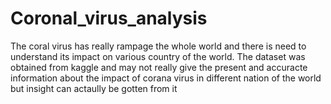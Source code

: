 # Coronal_virus_analysis
The coral virus has really rampage the whole world and there is need to understand its impact on various country of the world. 
The dataset was obtained from kaggle and may not really give the present and accuracte information about the impact of corana virus in different nation of the world but insight can actaully be gotten from it
